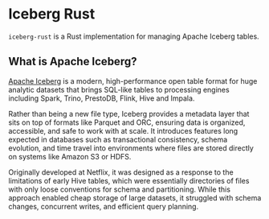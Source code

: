 <!--
  ~ Licensed to the Apache Software Foundation (ASF) under one
  ~ or more contributor license agreements.  See the NOTICE file
  ~ distributed with this work for additional information
  ~ regarding copyright ownership.  The ASF licenses this file
  ~ to you under the Apache License, Version 2.0 (the
  ~ "License"); you may not use this file except in compliance
  ~ with the License.  You may obtain a copy of the License at
  ~
  ~   http://www.apache.org/licenses/LICENSE-2.0
  ~
  ~ Unless required by applicable law or agreed to in writing,
  ~ software distributed under the License is distributed on an
  ~ "AS IS" BASIS, WITHOUT WARRANTIES OR CONDITIONS OF ANY
  ~ KIND, either express or implied.  See the License for the
  ~ specific language governing permissions and limitations
  ~ under the License.
-->

# Iceberg Rust

`iceberg-rust` is a Rust implementation for managing Apache Iceberg tables.

## What is Apache Iceberg?

[Apache Iceberg](https://iceberg.apache.org) is a modern, high-performance open table format
for huge analytic datasets that brings SQL-like tables to processing engines including Spark, Trino, PrestoDB, Flink, Hive and Impala. 

Rather than being a new file type, Iceberg provides a metadata layer that sits on top of formats like Parquet 
and ORC, ensuring data is organized, accessible, and safe to work with at scale. It introduces features long
expected in databases such as transactional consistency, schema evolution, and time travel into environments 
where files are stored directly on systems like Amazon S3 or HDFS.

Originally developed at Netflix, it was designed as a response to the limitations of early Hive tables, which were
essentially directories of files with only loose conventions for schema and partitioning. While this approach
enabled cheap storage of large datasets, it struggled with schema changes, concurrent writes, and efficient query
planning.

